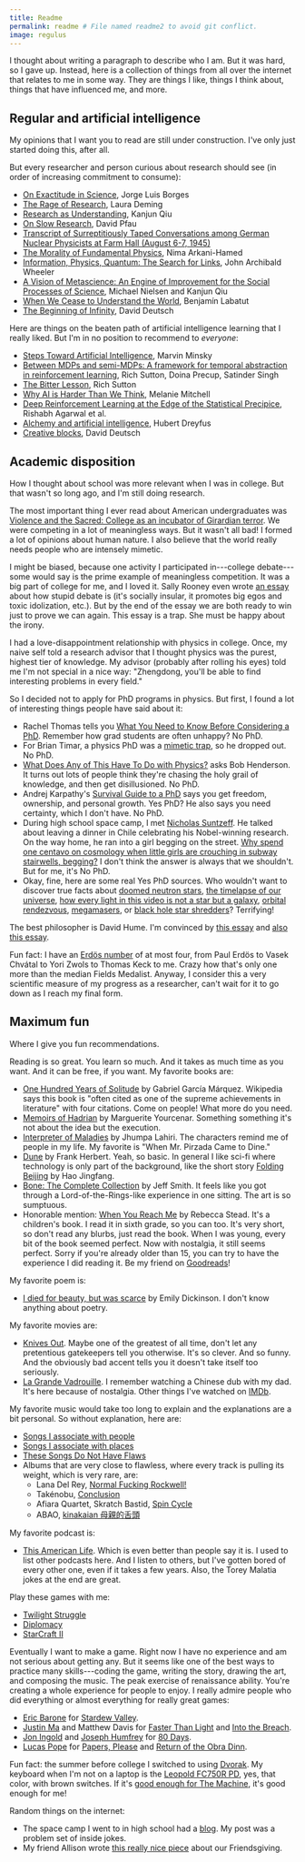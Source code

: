 ```yaml
---
title: Readme
permalink: readme # File named readme2 to avoid git conflict.
image: regulus
---
```


I thought about writing a paragraph to describe who I am. But it was hard, so I gave up. Instead, here is a collection of things from all over the internet that relates to me in some way. They are things I like, things I think about, things that have influenced me, and more.

## Regular and artificial intelligence

My opinions that I want you to read are still under construction. I've only just started doing this, after all.

But every researcher and person curious about research should see (in order of increasing commitment to consume):

* [On Exactitude in Science](https://kwarc.info/teaching/TDM/Borges.pdf), Jorge Luis Borges
* [The Rage of Research](https://ldeming.posthaven.com/the-rage-of-research), Laura Deming
* [Research as Understanding](https://kanjun.me/writing/research-as-understanding), Kanjun Qiu
* [On Slow Research](http://davidpfau.com/slow_research.html), David Pfau
* [Transcript of Surreptitiously Taped Conversations among German Nuclear Physicists at Farm Hall (August 6-7, 1945)](https://germanhistorydocs.ghi-dc.org/pdf/eng/English101.pdf)
* [The Morality of Fundamental Physics](https://www.youtube.com/watch?v=5aAMJNVmdoY), Nima Arkani-Hamed
* [Information, Physics, Quantum: The Search for Links](https://scienceplusplus.org/visions/assets/Wheeler1989.pdf), John Archibald Wheeler
* [A Vision of Metascience: An Engine of Improvement for the Social Processes of Science](https://scienceplusplus.org/metascience/), Michael Nielsen and Kanjun Qiu
* [When We Cease to Understand the World](https://www.goodreads.com/book/show/53972214-when-we-cease-to-understand-the-world), Benjam&iacute;n Labatut
* [The Beginning of Infinity](https://www.goodreads.com/book/show/10483171-the-beginning-of-infinity), David Deutsch

Here are things on the beaten path of artificial intelligence learning that I really liked. But I'm in no position to recommend to _everyone_:

* [Steps Toward Artificial Intelligence](https://courses.csail.mit.edu/6.803/pdf/steps.pdf), Marvin Minsky
* [Between MDPs and semi-MDPs: A framework for temporal abstraction in reinforcement learning](https://people.cs.umass.edu/~barto/courses/cs687/Sutton-Precup-Singh-AIJ99.pdf), Rich Sutton, Doina Precup, Satinder Singh
* [The Bitter Lesson](http://www.incompleteideas.net/IncIdeas/BitterLesson.html), Rich Sutton
* [Why AI is Harder Than We Think](https://arxiv.org/abs/2104.12871), Melanie Mitchell
* [Deep Reinforcement Learning at the Edge of the Statistical Precipice](https://arxiv.org/abs/2108.13264), Rishabh Agarwal et al.
* [Alchemy and artificial intelligence](https://www.rand.org/content/dam/rand/pubs/papers/2006/P3244.pdf), Hubert Dreyfus
* [Creative blocks](https://aeon.co/essays/how-close-are-we-to-creating-artificial-intelligence), David Deutsch

## Academic disposition

How I thought about school was more relevant when I was in college. But that wasn't so long ago, and I'm still doing research.

The most important thing I ever read about American undergraduates was [Violence and the Sacred: College as an incubator of Girardian terror](https://danwang.co/college-girardian-terror). We were competing in a lot of meaningless ways. But it wasn't all bad! I formed a lot of opinions about human nature. I also believe that the world really needs people who are intensely mimetic.

I might be biased, because one activity I participated in---college debate---some would say is the prime example of meaningless competition. It was a big part of college for me, and I loved it. Sally Rooney even wrote [an essay](https://thedublinreview.com/article/even-if-you-beat-me) about how stupid debate is (it's socially insular, it promotes big egos and toxic idolization, etc.). But by the end of the essay we are both ready to win just to prove we can again. This essay is a trap. She must be happy about the irony.

I had a love-disappointment relationship with physics in college. Once, my naive self told a research advisor that I thought physics was the purest, highest tier of knowledge. My advisor (probably after rolling his eyes) told me I'm not special in a nice way: "Zhengdong, you'll be able to find interesting problems in every field."

So I decided not to apply for PhD programs in physics. But first, I found a lot of interesting things people have said about it:

* Rachel Thomas tells you [What You Need to Know Before Considering a PhD](https://www.fast.ai/2018/08/27/grad-school). Remember how grad students are often unhappy? No PhD.
* For Brian Timar, a physics PhD was a [mimetic trap](https://www.briantimar.com/notes/mimetic/mimetic), so he dropped out. No PhD.
* [What Does Any of This Have To Do with Physics?](https://nautil.us/what-does-any-of-this-have-to-do-with-physics-236309/) asks Bob Henderson. It turns out lots of people think they're chasing the holy grail of knowledge, and then get disillusioned. No PhD.
* Andrej Karpathy's [Survival Guide to a PhD](http://karpathy.github.io/2016/09/07/phd) says you get freedom, ownership, and personal growth. Yes PhD? He also says you need certainty, which I don't have. No PhD.
* During high school space camp, I met [Nicholas Suntzeff](https://en.wikipedia.org/wiki/Nicholas_B._Suntzeff). He talked about leaving a dinner in Chile celebrating his Nobel-winning research. On the way home, he ran into a girl begging on the street. [Why spend one centavo on cosmology when little girls are crouching in subway stairwells, begging?](https://www.lastwordonnothing.com/2012/08/13/guest-post-that-eternal-question) I don't think the answer is always that we shouldn't. But for me, it's No PhD.
* Okay, fine, here are some real Yes PhD sources. Who wouldn't want to discover true facts about [doomed neutron stars](https://www.youtube.com/watch?v=x_Akn8fUBeQ), [the timelapse of our universe](https://www.youtube.com/watch?v=uD4izuDMUQA), [how every light in this video is not a star but a galaxy](https://www.youtube.com/watch?v=rOjrImaPh80), [orbital rendezvous](https://www.youtube.com/watch?v=B1R3dTdcpSU), [megamasers](https://en.wikipedia.org/wiki/Megamaser), or [black hole star shredders](https://www.youtube.com/watch?v=ubBzcSD8G8k)? Terrifying!

The best philosopher is David Hume. I'm convinced by [this essay](https://aeon.co/essays/hume-is-the-amiable-modest-generous-philosopher-we-need-today) and [also this essay](https://www.theatlantic.com/magazine/archive/2015/10/how-david-hume-helped-me-solve-my-midlife-crisis/403195).

Fun fact: I have an [Erd&ouml;s number](https://en.wikipedia.org/wiki/Erd%C5%91s_number) of at most four, from Paul Erd&ouml;s to Vasek Chv&aacute;tal to Yori Zwols to Thomas Keck to me. Crazy how that's only one more than the median Fields Medalist. Anyway, I consider this a very scientific measure of my progress as a researcher, can't wait for it to go down as I reach my final form.

## Maximum fun

Where I give you fun recommendations.

Reading is so great. You learn so much. And it takes as much time as you want. And it can be free, if you want. My favorite books are:
* [One Hundred Years of Solitude](https://www.goodreads.com/book/show/320.One_Hundred_Years_of_Solitude) by Gabriel Garc&iacute;a M&aacute;rquez. Wikipedia says this book is "often cited as one of the supreme achievements in literature" with four citations. Come on people! What more do you need.
* [Memoirs of Hadrian](https://www.goodreads.com/book/show/12172.Memoirs_of_Hadrian) by Marguerite Yourcenar. Something something it's not about the idea but the execution.
* [Interpreter of Maladies](https://www.goodreads.com/book/show/5439.Interpreter_of_Maladies) by Jhumpa Lahiri. The characters remind me of people in my life. My favorite is "When Mr. Pirzada Came to Dine."
* [Dune](https://www.goodreads.com/book/show/234225.Dune) by Frank Herbert. Yeah, so basic. In general I like sci-fi where technology is only part of the background, like the short story [Folding Beijing](https://uncannymagazine.com/article/folding-beijing-2) by Hao Jingfang.
* [Bone: The Complete Collection](https://www.goodreads.com/book/show/92143.Bone) by Jeff Smith. It feels like you got through a Lord-of-the-Rings-like experience in one sitting. The art is so sumptuous.
* Honorable mention: [When You Reach Me](https://www.goodreads.com/book/show/5310515-when-you-reach-me) by Rebecca Stead. It's a children's book. I read it in sixth grade, so you can too. It's very short, so don't read any blurbs, just read the book. When I was young, every bit of the book seemed perfect. Now with nostalgia, it still seems perfect. Sorry if you're already older than 15, you can try to have the experience I did reading it.
Be my friend on [Goodreads](https://www.goodreads.com/review/list/69913212?sort=rating)!

My favorite poem is:

* [I died for beauty, but was scarce](https://www.bartleby.com/113/4010.html) by Emily Dickinson. I don't know anything about poetry.

My favorite movies are:

* [Knives Out](https://www.imdb.com/title/tt8946378). Maybe one of the greatest of all time, don't let any pretentious gatekeepers tell you otherwise. It's so clever. And so funny. And the obviously bad accent tells you it doesn't take itself too seriously.
* [La Grande Vadrouille](https://www.imdb.com/title/tt0060474). I remember watching a Chinese dub with my dad. It's here because of nostalgia.
Other things I've watched on [IMDb](https://www.imdb.com/user/ur88537668/ratings?sort=your_rating,desc&ratingFilter=0&mode=detail&ref_=undefined&lastPosition=0).

My favorite music would take too long to explain and the explanations are a bit personal. So without explanation, here are:

* [Songs I associate with people](https://open.spotify.com/playlist/319y6SKgOjIyBq0tDkn3vh)
* [Songs I associate with places](https://open.spotify.com/playlist/0peet4i7FIzMxefhhA3lqi)
* [These Songs Do Not Have Flaws](https://open.spotify.com/playlist/6CFotAZGG30wEw8q5ktupa)
* Albums that are very close to flawless, where every track is pulling its weight, which is very rare, are:
  * Lana Del Rey, [Normal Fucking Rockwell!](https://open.spotify.com/album/5XpEKORZ4y6OrCZSKsi46A)
  * Tak&eacute;nobu, [Conclusion](https://open.spotify.com/album/2vxiffHHOTPAbhRiAn44B8)
  * Afiara Quartet, Skratch Bastid, [Spin Cycle](https://open.spotify.com/album/6y7OOiJJ8q1qBNvNiVSIbg)
  * ABAO, [kinakaian 母親的舌頭](https://open.spotify.com/album/1ftJhzrjCRo3meSeXDlaiQ)

My favorite podcast is:

* [This American Life](https://www.thisamericanlife.org). Which is even better than people say it is. I used to list other podcasts here. And I listen to others, but I've gotten bored of every other one, even if it takes a few years. Also, the Torey Malatia jokes at the end are great.

Play these games with me:

* [Twilight Struggle](https://boardgamegeek.com/boardgame/12333/twilight-struggle)
* [Diplomacy](https://boardgamegeek.com/boardgame/483/diplomacy)
* [StarCraft II](https://starcraft2.com/en-us)

Eventually I want to make a game. Right now I have no experience and am not serious about getting any. But it seems like one of the best ways to practice many skills---coding the game, writing the story, drawing the art, and composing the music. The peak exercise of renaissance ability. You're creating a whole experience for people to enjoy. I really admire people who did everything or almost everything for really great games:

* [Eric Barone](https://twitter.com/ConcernedApe) for [Stardew Valley](https://www.stardewvalley.net).
* [Justin Ma](https://twitter.com/Jarmustard) and Matthew Davis for [Faster Than Light](https://subsetgames.com/ftl.html) and [Into the Breach](https://subsetgames.com/itb.html).
* [Jon Ingold](https://twitter.com/joningold) and [Joseph Humfrey](https://twitter.com/joethephish) for [80 Days](https://www.inklestudios.com/80days).
* [Lucas Pope](https://dukope.com) for [Papers, Please](https://papersplea.se) and [Return of the Obra Dinn](https://obradinn.com).

Fun fact: the summer before college I switched to using [Dvorak](https://en.wikipedia.org/wiki/Dvorak_keyboard_layout). My keyboard when I'm not on a laptop is the [Leopold FC750R PD](https://www.leopold.co.kr/Shop/Item.php?ItId=1550022044), yes, that color, with brown switches. If it's [good enough for The Machine](https://liquipedia.net/starcraft2/Pro_gear), it's good enough for me!

Random things on the internet:

* The space camp I went to in high school had a [blog](https://ssp2016nmt.wordpress.com). My post was a problem set of inside jokes.
* My friend Allison wrote [this really nice piece](http://thepolitic.org/friendsgiving-pies-ice-cream-and-growing-up) about our Friendsgiving.

